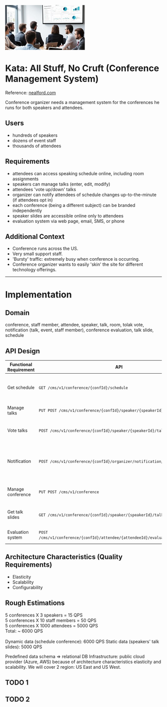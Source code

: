 
<img src="/all-stuff-no-cruft/resources/all-stuff-no-cruft-logo-thumbnail.jpg" />

# Kata: All Stuff, No Cruft (Conference Management System)
Reference: [nealford.com](https://nealford.com/katas/kata?id=AllStuffNoCruft) 

Conference organizer needs a management system for the conferences he runs for both speakers and attendees.

## Users
- hundreds of speakers
- dozens of event staff
- thousands of attendees

## Requirements
- attendees can access speaking schedule online, including room assignments
- speakers can manage talks (enter, edit, modify)
- attendees 'vote up/down' talks
- organizer can notify attendees of schedule changes up-to-the-minute (if attendees opt in)
- each conference (being a different subject) can be branded independently
- speaker slides are accessible online only to attendees
- evaluation system via web page, email, SMS, or phone

## Additional Context
- Conference runs across the US.
- Very small support staff.
- 'Bursty' traffic: extremely busy when conference is occurring.
- Conference organizer wants to easily 'skin' the site for different technology offerings.

***

# Implementation

## Domain
conference, staff member, attendee, speaker, talk, room, tolak vote, notification (talk, event, staff member), conference evaluation, talk slide, schedule

## API Design
| Functional Requirement | API | Description |
|----------|-----------------------------|----------|
| Get schedule  | `GET /cms/v1/conference/{confId}/schedule` | Get a schedule for concrete conference |
| Manage talks | `PUT POST /cms/v1/conference/{confId}/speaker/{speakerId}/talk` | Speaker manages talks |
|Vote talks|`POST /cms/v1/conference/{confId}/speaker/{speakerId}/talk/{talkId}/vote`|Attendees vote up/dpwn talks|
|Notification|`POST /cms/v1/conference/{confId}/organizer/notification/attendees`| Organizer notifies attendees about conference schedule changes |
| Manage conference | `PUT POST /cms/v1/conference` | Create, modify, rebrand conference |
|Get talk slides|`GET /cms/v1/conference/{confId}/speaker/{speakerId}/talk/{talkId}/slides`|Attendees gets speaker slides|
|Evaluation system|`POST /cms/v1/conference/{confId}/attendee/{attendeeId}/evaluation/questionare`|Attendee evaluates a conference|

## Architecture Characteristics (Quality Requirements)
- Elasticity
- Scalability
- Configurability

## Rough Estimations
5 conferences X 3 speakers = 15 QPS <br/>
5 conferences X 10 staff members = 50 QPS <br/>
5 conferences X 1000 attendees = 5000 QPS <br/>
Total: ~ 6000 QPS <br/>
 <br/>
 Dynamic data (schedule conference): 6000 QPS
 Static data (speakers' talk slides): 5000 QPS

 Predefined data schema => relational DB
 Infrastructure: public cloud provider (Azure, AWS) because of architecture characteristics elasticity and scalability. We will cover 2 region: US East and US West.
 
 ## TODO 1

 ## TODO 2
